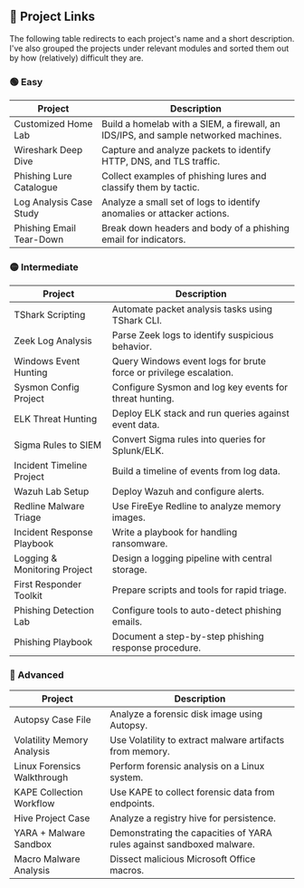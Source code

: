 ## 🔗 Project Links
The following table redirects to each project's name and a short description. I've also grouped the projects under relevant modules and sorted them out by how (relatively) difficult they are.

### 🟢 Easy
| **Project**                      | **Description**                                                                            |
|----------------------------------|--------------------------------------------------------------------------------------------|
| Customized Home Lab      | Build a homelab with a SIEM, a firewall, an IDS/IPS, and sample networked machines.        |
| Wireshark Deep Dive       | Capture and analyze packets to identify HTTP, DNS, and TLS traffic.                        |
| Phishing Lure Catalogue   | Collect examples of phishing lures and classify them by tactic.                            |
| Log Analysis Case Study    | Analyze a small set of logs to identify anomalies or attacker actions.                     |
| Phishing Email Tear-Down  | Break down headers and body of a phishing email for indicators.                            |

### 🟡 Intermediate
| **Project**                      | **Description**                                                                            |
|----------------------------------|--------------------------------------------------------------------------------------------|
| TShark Scripting                 | Automate packet analysis tasks using TShark CLI.                                           |
| Zeek Log Analysis                | Parse Zeek logs to identify suspicious behavior.                                           |
| Windows Event Hunting            | Query Windows event logs for brute force or privilege escalation.                          |
| Sysmon Config Project            | Configure Sysmon and log key events for threat hunting.                                    |
| ELK Threat Hunting               | Deploy ELK stack and run queries against event data.                                       |
| Sigma Rules to SIEM              | Convert Sigma rules into queries for Splunk/ELK.                                           |
| Incident Timeline Project        | Build a timeline of events from log data.                                                  |
| Wazuh Lab Setup                  | Deploy Wazuh and configure alerts.                                                         |
| Redline Malware Triage           | Use FireEye Redline to analyze memory images.                                              |
| Incident Response Playbook	     | Write a playbook for handling ransomware.                                                  |
| Logging & Monitoring Project	   | Design a logging pipeline with central storage.                                            |
| First Responder Toolkit	         | Prepare scripts and tools for rapid triage.                                                |
| Phishing Detection Lab	         | Configure tools to auto-detect phishing emails.                                            |
| Phishing Playbook    	           | Document a step-by-step phishing response procedure.                                       |
### 🔴 Advanced
| **Project**                      | **Description**                                                                            |
|----------------------------------|--------------------------------------------------------------------------------------------|
| Autopsy Case File                | Analyze a forensic disk image using Autopsy.                                               |
| Volatility Memory Analysis       | Use Volatility to extract malware artifacts from memory.                                   |
| Linux Forensics Walkthrough      | Perform forensic analysis on a Linux system.                                               |
| KAPE Collection Workflow         | Use KAPE to collect forensic data from endpoints.                                          |
| Hive Project Case                | Analyze a registry hive for persistence.                                                   |
| YARA + Malware Sandbox           | Demonstrating the capacities of YARA rules against sandboxed malware.                      |
| Macro Malware Analysis           | Dissect malicious Microsoft Office macros.                                                 |
